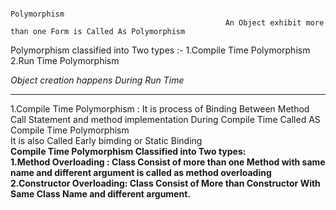                                                                         Polymorphism
                                                    An Object exhibit more than one Form is Called As Polymorphism
Polymorphism classified into Two types :-
    1.Compile Time Polymorphism 
    2.Run Time Polymorphism

<i>Object creation happens During Run Time</i>
<hr>


1.Compile Time Polymorphism :
  It is process of Binding Between Method Call Statement and method implementation During Compile Time Called AS Compile Time Polymorphism <br>
  It is also Called Early bimding or Static Binding <br>
  <b>Compile Time Polymorphism Classified into Two types: <br>
        1.Method Overloading : Class Consist of more than one Method with same name and different argument is called as method overloading<br> 
        2.Constructor Overloading: Class Consist of More than Constructor With Same Class Name and different argument. <br>

